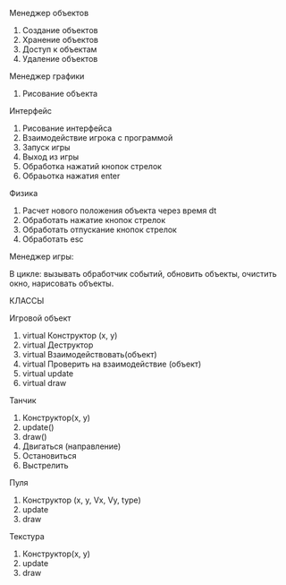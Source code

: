 Менеджер объектов
1. Создание объектов 
2. Хранение объектов
3. Доступ к объектам
4. Удаление объектов

Менеджер графики
1. Рисование объекта

Интерфейс
1. Рисование интерфейса
2. Взаимодействие игрока с программой
3. Запуск игры
4. Выход из игры
5. Обработка нажатий кнопок стрелок
6. Обраьотка нажатия enter

Физика
1. Расчет нового положения объекта через время dt
2. Обработать нажатие кнопок стрелок
3. Обработать отпускание кнопок стрелок
4. Обработать esc



Менеджер игры:

В цикле:
вызывать обработчик событий, обновить объекты, очистить окно, нарисовать объекты.


КЛАССЫ

Игровой объект
1. virtual Конструктор (x, y)
2. virtual Деструктор
3. virtual Взаимодействовать(объект)
4. virtual Проверить на взаимодействие (объект)
5. virtual update
6. virtual draw

Танчик
1. Конструктор(x, y)
2. update()
3. draw()
4. Двигаться (направление)
5. Остановиться 
6. Выстрелить

Пуля
1. Конструктор (x, y, Vx, Vy, type)
2. update
3. draw

Текстура
1. Конструктор(x, y)
2. update
3. draw
